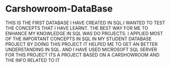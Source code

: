 # Carshowroom-DataBase

THIS IS THE FIRST DATABASE I HAVE CREATED IN SQL.I WANTED TO TEST THE CONCEPTS THAT I HAVE LEARNT. THE BEST WAY FOR ME TO ENHANCE MY KNOWLEDGE IN SQL WAS DO PROJECTS. I APPLIED MOST OF THE IMPORTANT CONCEPTS IN SQL IN MY STUDENT DATABASE PROJECT BY DOING THIS PROJECT IT HELPED ME TO GET AN BETTER UNDERSTANDING IN SQL. AND I HAVE USED 
MICROSOFT SQL SERVER FOR THIS PROJECT ITS A PROJECT BASED ON A CARSHOWROOM AND THE INFO RELATED TO IT 

